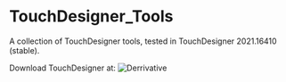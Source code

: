 # TouchDesigner_Tools
A collection of TouchDesigner tools, tested in TouchDesigner 2021.16410 (stable).

Download TouchDesigner at: ![Derrivative](derivative.ca/) 